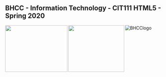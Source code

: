 ## BHCC - Information Technology - CIT111 HTML5 - Spring 2020

![BHCClogo](https://services.jsatech.com/custom/cached/104/images/header_image.jpg)
<img align="left" width="200" height="150" src="https://media.giphy.com/media/l3vRfNA1p0rvhMSvS/giphy.gif">
<img align="left" width="180" height="150" src="https://media.giphy.com/media/fsEaZldNC8A1PJ3mwp/giphy.gif">
